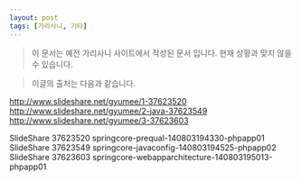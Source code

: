 ```yaml
---
layout: post
tags: [가리사니, 기타]
---
```


> 이 문서는 예전 가리사니 사이트에서 작성된 문서 입니다.
현재 상황과 맞지 않을 수 있습니다.



> 이글의 출처는 다음과 같습니다.
>
http://www.slideshare.net/gyumee/1-37623520
http://www.slideshare.net/gyumee/2-java-37623549
http://www.slideshare.net/gyumee/3-37623603

SlideShare 37623520 springcore-prequal-140803194330-phpapp01
SlideShare 37623549 springcore-javaconfig-140803194525-phpapp02
SlideShare 37623603 springcore-webapparchitecture-140803195013-phpapp01
